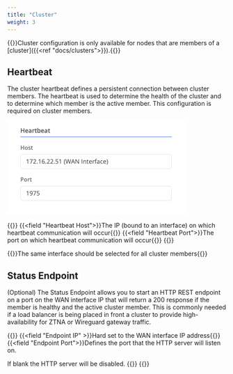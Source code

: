 ```yaml
---
title: "Cluster"
weight: 3
---
```


{{<alert>}}Cluster configuration is only available for nodes that are members of a [cluster]({{<ref "docs/clusters">}}).{{</alert>}}

## Heartbeat

The cluster heartbeat defines a persistent connection between cluster members. The heartbeat is used to determine the health of the cluster and to determine which member is the active member. This configuration is required on cluster members.

![img](heartbeat.png)

{{<fields>}}
{{<field "Heartbeat Host">}}The IP (bound to an interface) on which heartbeat communication will occur{{</field>}}
{{<field "Heartbeat Port">}}The port on which heartbeat communication will occur{{</field>}}
{{</fields>}}

{{<alert>}}The same interface should be selected for all cluster members{{</alert>}}

## Status Endpoint
(Optional) The Status Endpoint allows you to start an HTTP REST endpoint on a port on the WAN interface IP that will return a 200 response if the member is healthy and the active cluster member. This is commonly needed if a load balancer is being placed in front a cluster to provide high-availability for ZTNA or Wireguard gateway traffic. 

{{<fields>}}
{{<field "Endpoint IP" >}}Hard set to the WAN interface IP address{{</field>}}
{{<field "Endpoint Port">}}Defines the port that the HTTP server will listen on. 

If blank the HTTP server will be disabled. {{</field>}}
{{</fields>}}